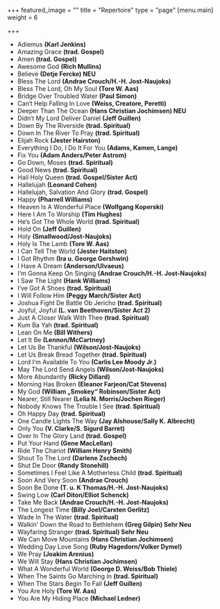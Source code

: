 +++
featured_image = ""
title = "Repertoire"
type = "page"
[menu.main]
weight = 6

+++
* Adiemus **(Karl Jenkins)**
* Amazing Grace **(trad. Gospel)**
* Amen **(trad. Gospel)**
* Awesome God **(Rich Mullins)**
* Believe **(Detje Fercke) NEU**
* Bless The Lord **(Andrae Crouch/H.-H. Jost-Naujoks)**
* Bless The Lord, Oh My Soul **(Tore W. Aas)**
* Bridge Over Troubled Water **(Paul Simon)**
* Can‘t Help Falling In Love **(Weiss, Creatore, Peretti)**
* Deeper Than The Ocean **(Hans Christian Jochimsen) NEU**
* Didn‘t My Lord Deliver Daniel **(Jeff Guillen)**
* Down By The Riverside **(trad. Spiritual)**
* Down In The River To Pray **(trad. Spiritual)**
* Elijah Rock **(Jester Hairston)**
* Everything I Do, I Do It For You **(Adams, Kamen, Lange)**
* Fix You **(Adam Anders/Peter Astrom)**
* Go Down, Moses **(trad. Spiritual)**
* Good News **(trad. Spiritual)**
* Hail Holy Queen **(trad. Gospel/Sister Act)**
* Hallelujah **(Leonard Cohen)**
* Hallelujah, Salvation And Glory **(trad. Gospel)**
* Happy **(Pharrell Williams)**
* Heaven Is A Wonderful Place **(Wolfgang Koperski)**
* Here I Am To Worship **(Tim Hughes)**
* He‘s Got The Whole World **(trad. Spiritual)**
* Hold On **(Jeff Guillen)**
* Holy **(Smallwood/Jost-Naujoks)**
* Holy Is The Lamb **(Tore W. Aas)**
* I Can Tell The World **(Jester Haitston)**
* I Got Rhythm **(Ira u. George Gershwin)**
* I Have A Dream **(Anderson/Ulvaeus)**
* I‘m Gonna Keep On Singing **(Andrae Crouch/H.-H. Jost-Naujoks)**
* I Saw The Light **(Hank Williams)**
* I‘ve Got A Shoes **(trad. Spiritual)**
* I Will Follow Him **(Peggy March/Sister Act)**
* Joshua Fight De Battle Ob Jericho **(trad. Spiritual)**
* Joyful, Joyful **(L. van Beethoven/Sister Act 2)**
* Just A Closer Walk With Thee **(trad. Spiritual)**
* Kum Ba Yah **(trad. Spiritual)**
* Lean On Me **(Bill Withers)**
* Let It Be **(Lennon/McCartney)**
* Let Us Be Thankful **(Wilson/Jost-Naujoks)**
* Let Us Break Bread Together **(trad. Spiritual)**
* Lord I‘m Available To You **(Carlis Lee Moody Jr.)**
* May The Lord Send Angels **(Wilson/Jost-Naujoks)**
* More Abundantly **(Ricky Dillard)**
* Morning Has Broken **(Eleanor Farjeon/Cat Stevens)**
* My God **(William „Smokey“ Robinson/Sister Act)**
* Nearer, Still Nearer **(Lelia N. Morris/Jochen Rieger)**
* Nobody Knows The Trouble I See **(trad. Spiritual)**
* Oh Happy Day **(trad. Spiritual)**
* One Candle Lights The Way **(Jay Alshouse/Sally K. Albrecht)**
* Only You **(V. Clarke/S. Sigurd Barret)**
* Over In The Glory Land **(trad. Gospel)**
* Put Your Hand **(Gene MacLellan)**
* Ride The Chariot **(William Henry Smith)**
* Shout To The Lord **(Darlene Zschech)**
* Shut De Door **(Randy Stonehill)**
* Sometimes I Feel Like A Motherless Child **(trad. Spiritual)**
* Soon And Very Soon **(Andrae Crouch)**
* Soon Be Done **(T. u. K Thomas/H.-H. Jost-Naujoks)**
* Swing Low **(Carl Diton/Elliot Schenck)**
* Take Me Back **(Andrae Crouch/H.-H. Jost-Naujoks)**
* The Longest Time **(Billy Joel/Carsten Gerlitz)**
* Wade In The Water **(trad. Spiritual)**
* Walkin' Down the Road to Bethlehem **(Greg Gilpin) Sehr Neu**
* Wayfaring Stranger **(trad. Spiritual) Sehr Neu**
* We Can Move Mountains **(Hans Christian Jochimsen)**
* Wedding Day Love Song **(Ruby Hagedorn/Volker Dymel)**
* We Pray **(Joakim Arenius)**
* We Will Stay **(Hans Christian Jochimsen)**
* What A Wonderful World **(George D. Weiss/Bob Thiele)**
* When The Saints Go Marching In **(trad. Spiritual)**
* When The Stars Begin To Fall **(Jeff Guillen)**
* You Are Holy **(Tore W. Aas)**
* You Are My Hiding Place **(Michael Ledner)**